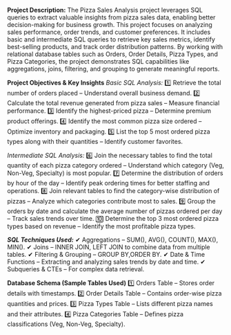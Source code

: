 **Project Description:**
The Pizza Sales Analysis project leverages SQL queries to extract valuable insights from pizza sales data, enabling better decision-making for business growth. This project focuses on analyzing sales performance, order trends, and customer preferences. It includes basic and intermediate SQL queries to retrieve key sales metrics, identify best-selling products, and track order distribution patterns.
By working with relational database tables such as Orders, Order Details, Pizza Types, and Pizza Categories, the project demonstrates SQL capabilities like aggregations, joins, filtering, and grouping to generate meaningful reports.

**Project Objectives & Key Insights**
_Basic SQL Analysis:_
1️⃣ Retrieve the total number of orders placed – Understand overall business demand.
2️⃣ Calculate the total revenue generated from pizza sales – Measure financial performance.
3️⃣ Identify the highest-priced pizza – Determine premium product offerings.
4️⃣ Identify the most common pizza size ordered – Optimize inventory and packaging.
5️⃣ List the top 5 most ordered pizza types along with their quantities – Identify customer favorites.

_Intermediate SQL Analysis:_
6️⃣ Join the necessary tables to find the total quantity of each pizza category ordered – Understand which category (Veg, Non-Veg, Specialty) is most popular.
7️⃣ Determine the distribution of orders by hour of the day – Identify peak ordering times for better staffing and operations.
8️⃣ Join relevant tables to find the category-wise distribution of pizzas – Analyze which categories contribute most to sales.
9️⃣ Group the orders by date and calculate the average number of pizzas ordered per day – Track sales trends over time.
🔟 Determine the top 3 most ordered pizza types based on revenue – Identify the most profitable pizza types.

**_SQL Techniques Used:_**
✔ Aggregations – SUM(), AVG(), COUNT(), MAX(), MIN().
✔ Joins – INNER JOIN, LEFT JOIN to combine data from multiple tables.
✔ Filtering & Grouping – GROUP BY,ORDER BY.
✔ Date & Time Functions – Extracting and analyzing sales trends by date and time.
✔ Subqueries & CTEs – For complex data retrieval.

**Database Schema (Sample Tables Used)**
1️⃣ Orders Table – Stores order details with timestamps.
2️⃣ Order Details Table – Contains order-wise pizza quantities and prices.
3️⃣ Pizza Types Table – Lists different pizza names and their attributes.
4️⃣ Pizza Categories Table – Defines pizza classifications (Veg, Non-Veg, Specialty).

